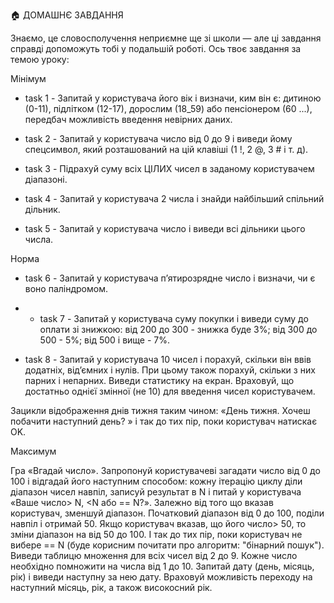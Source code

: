 🏠 ДОМАШНЄ ЗАВДАННЯ

Знаємо, це словосполучення неприємне ще зі школи — але ці завдання справді допоможуть тобі у подальшій роботі. Ось твоє завдання за темою уроку:

Мінімум

+ task 1 - Запитай у користувача його вік і визначи, ким він є: дитиною (0-11), підлітком (12-17), дорослим (18_59) або пенсіонером (60 ...), передбач можливість введення невірних даних.

+ task 2 - Запитай у користувача число від 0 до 9 і виведи йому спецсимвол, який розташований на цій клавіші (1 !, 2 @, 3 # і т. д).

+ task 3 - Підрахуй суму всіх ЦІЛИХ чисел в заданому користувачем діапазоні.

+ task 4 - Запитай у користувача 2 числа і знайди найбільший спільний дільник.

+ task 5 - Запитай у користувача число і виведи всі дільники цього числа.

Норма

+ task 6 - Запитай у користувача п’ятирозрядне число і визначи, чи є воно паліндромом.

- + task 7 - Запитай у користувача суму покупки і виведи суму до оплати зі знижкою:
    від 200 до 300 - знижка буде 3%; 
    від 300 до 500 - 5%;
    від 500 і вище - 7%.

- task 8 - Запитай у користувача 10 чисел і порахуй, скільки він ввів додатніх, від’ємних і нулів. При цьому також порахуй, скільки з них парних і непарних. Виведи статистику на екран. Враховуй, що достатньо однієї змінної (не 10) для введення чисел користувачем.

Зацикли відображення днів тижня таким чином: «День тижня. Хочеш побачити наступний день? » і так до тих пір, поки користувач натискає OK.


Максимум

Гра «Вгадай число». Запропонуй користувачеві загадати число від 0 до 100 і відгадай його наступним способом: кожну ітерацію циклу діли діапазон чисел навпіл, записуй результат в N і питай у користувача «Ваше число> N, <N або == N?». Залежно від того що вказав користувач, зменшуй діапазон. Початковий діапазон від 0 до 100, поділи навпіл і отримай 50. Якщо користувач вказав, що його число> 50, то зміни діапазон на від 50 до 100. І так до тих пір, поки користувач не вибере == N (буде корисним почитати про алгоритм: "бінарний пошук").
Виведи таблицю множення для всіх чисел від 2 до 9. Кожне число необхідно помножити на числа від 1 до 10.
Запитай дату (день, місяць, рік) і виведи наступну за нею дату. Враховуй можливість переходу на наступний місяць, рік, а також високосний рік.